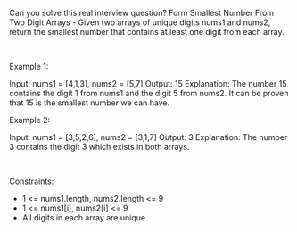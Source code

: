 Can you solve this real interview question? Form Smallest Number From Two Digit Arrays - Given two arrays of unique digits nums1 and nums2, return the smallest number that contains at least one digit from each array.

 

Example 1:


Input: nums1 = [4,1,3], nums2 = [5,7]
Output: 15
Explanation: The number 15 contains the digit 1 from nums1 and the digit 5 from nums2. It can be proven that 15 is the smallest number we can have.


Example 2:


Input: nums1 = [3,5,2,6], nums2 = [3,1,7]
Output: 3
Explanation: The number 3 contains the digit 3 which exists in both arrays.


 

Constraints:

 * 1 <= nums1.length, nums2.length <= 9
 * 1 <= nums1[i], nums2[i] <= 9
 * All digits in each array are unique.